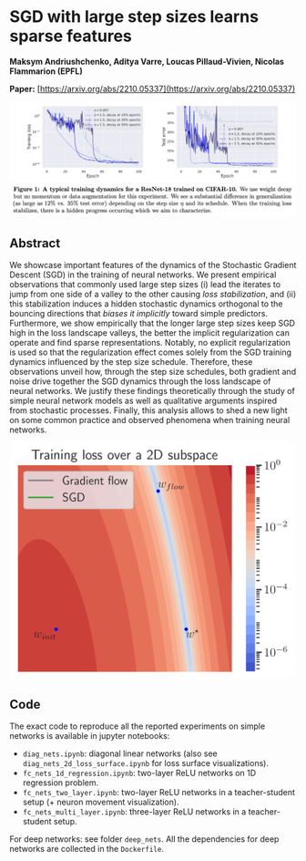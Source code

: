 # SGD with large step sizes learns sparse features

**Maksym Andriushchenko, Aditya Varre, Loucas Pillaud-Vivien, Nicolas Flammarion (EPFL)**

**Paper:** [https://arxiv.org/abs/2210.05337](https://arxiv.org/abs/2210.05337)


<p align="center"><img src="images/fig1.png" width="900" /></p>

## Abstract
We showcase important features of the dynamics of the Stochastic Gradient Descent (SGD) in the training of neural networks. We present empirical observations that commonly used large step sizes (i) lead the iterates to jump from one side of a valley to the other causing *loss stabilization*, and (ii) this stabilization induces a hidden stochastic dynamics orthogonal to the bouncing directions that *biases it implicitly* toward simple predictors. Furthermore, we show empirically that the longer large step sizes keep SGD high in the loss landscape valleys, the better the implicit regularization can operate and find sparse representations. Notably, no explicit regularization is used so that the regularization effect comes solely from the SGD training dynamics influenced by the step size schedule. Therefore, these observations unveil how, through the step size schedules, both gradient and noise drive together the SGD dynamics through the loss landscape of neural networks. We justify these findings theoretically through the study of simple neural network models as well as qualitative arguments inspired from stochastic processes. Finally, this analysis allows to shed a new light on some common practice and observed phenomena when training neural networks.

<p align="center"><img src="images/twitter.gif" width="500" /></p>
<!-- <p align="center"><video src="images/twitter.mp4" controls="controls" style="max-width: 500px;"></video></p> -->
<!-- <p align="center"><video width="400px" src="https://user-images.githubusercontent.com/14852704/195183184-dca5111c-2093-429e-816f-ce25b4c3e2a0.mp4" controls="controls" loop="true" autoplay="autoplay" controls muted></video></p> -->



## Code
The exact code to reproduce all the reported experiments on simple networks is available in jupyter notebooks:
- `diag_nets.ipynb`: diagonal linear networks (also see `diag_nets_2d_loss_surface.ipynb` for loss surface visualizations).
- `fc_nets_1d_regression.ipynb`: two-layer ReLU networks on 1D regression problem.
- `fc_nets_two_layer.ipynb`: two-layer ReLU networks in a teacher-student setup (+ neuron movement visualization).
- `fc_nets_multi_layer.ipynb`: three-layer ReLU networks in a teacher-student setup.

For deep networks: see folder `deep_nets`. All the dependencies for deep networks are collected in the `Dockerfile`.

